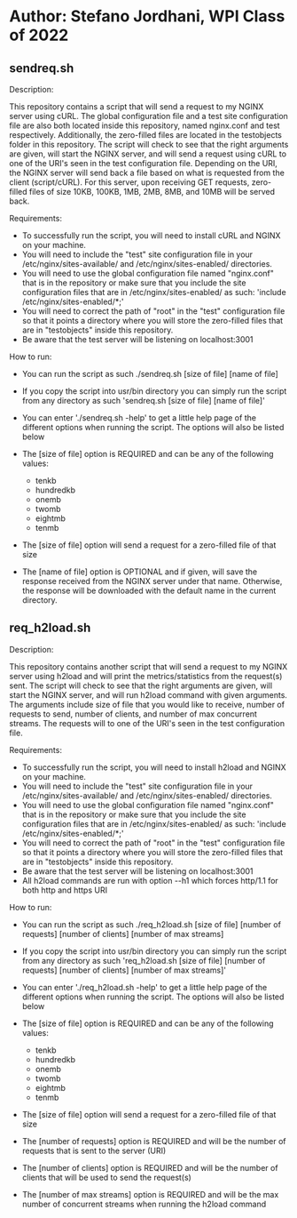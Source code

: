 # Author: Stefano Jordhani, WPI Class of 2022
 
## sendreq.sh 

Description: 

This repository contains a script that will send a request to my NGINX server using cURL. The global configuration file and a test site configuration file are
also both located inside this repository, named nginx.conf and test respectively. Additionally, the zero-filled files are located in the testobjects folder in this repository. The script will check to see that the right arguments are
given, will start the NGINX server, and will send a request using cURL to one of the URI's seen in the test configuration file. Depending on the URI, the NGINX server will send back a file based on what is requested from the client (script/cURL). For this server, upon receiving GET requests, zero-
filled files of size 10KB, 100KB, 1MB, 2MB, 8MB, and 10MB will be served back.


Requirements: 

* To successfully run the script, you will need to install cURL and NGINX on your machine. 
* You will need to include the "test" site configuration file in your /etc/nginx/sites-available/ and /etc/nginx/sites-enabled/ directories. 
* You will need to use the global configuration file named "nginx.conf" that is in the repository or make sure that you include the site configuration files that are in /etc/nginx/sites-enabled/ as such: 'include /etc/nginx/sites-enabled/*;'
* You will need to correct the path of "root" in the "test" configuration file so that it points a directory where you will store the zero-filled files that are in "testobjects" inside this repository. 
* Be aware that the test server will be listening on localhost:3001 


How to run: 

* You can run the script as such ./sendreq.sh [size of file] [name of file] 
* If you copy the script into usr/bin directory you can simply run the script from any directory as such 'sendreq.sh [size of file] [name of file]' 
* You can enter './sendreq.sh -help' to get a little help page of the different options when running the script. The options will also be listed below
* The [size of file] option is REQUIRED and can be any of the following values: 
	* tenkb
	* hundredkb
	* onemb
	* twomb
	* eightmb
	* tenmb
	
* The [size of file] option will send a request for a zero-filled file of that size 
* The [name of file] option is OPTIONAL and if given, will save the response received from the NGINX server under that name. Otherwise, the response will be downloaded with the default name in the current directory. 


## req_h2load.sh

Description: 

This repository contains another script that will send a request to my NGINX server using h2load and will print the metrics/statistics from the request(s) sent. The script will check to see that the right arguments are
given, will start the NGINX server, and will run h2load command with given arguments. The arguments include size of file that you would like to receive, number of requests to send, number of clients, and number of max concurrent streams. The requests will to one of the URI's seen in the test configuration file.


Requirements: 

* To successfully run the script, you will need to install h2load and NGINX on your machine. 
* You will need to include the "test" site configuration file in your /etc/nginx/sites-available/ and /etc/nginx/sites-enabled/ directories. 
* You will need to use the global configuration file named "nginx.conf" that is in the repository or make sure that you include the site configuration files that are in /etc/nginx/sites-enabled/ as such: 'include /etc/nginx/sites-enabled/*;'
* You will need to correct the path of "root" in the "test" configuration file so that it points a directory where you will store the zero-filled files that are in "testobjects" inside this repository. 
* Be aware that the test server will be listening on localhost:3001 
* All h2load commands are run with option --h1 which forces http/1.1 for both http and https URI 


How to run: 

* You can run the script as such ./req_h2load.sh [size of file] [number of requests] [number of clients] [number of max streams]  
* If you copy the script into usr/bin directory you can simply run the script from any directory as such 'req_h2load.sh [size of file] [number of requests] [number of clients] [number of max streams]' 
* You can enter './req_h2load.sh -help' to get a little help page of the different options when running the script. The options will also be listed below
* The [size of file] option is REQUIRED and can be any of the following values: 
	* tenkb
	* hundredkb
	* onemb
	* twomb
	* eightmb
	* tenmb
	
* The [size of file] option will send a request for a zero-filled file of that size 
* The [number of requests] option is REQUIRED and will be the number of requests that is sent to the server (URI) 
* The [number of clients] option is REQUIRED and will be the number of clients that will be used to send the request(s) 
* The [number of max streams] option is REQUIRED and will be the max number of concurrent streams when running the h2load command

